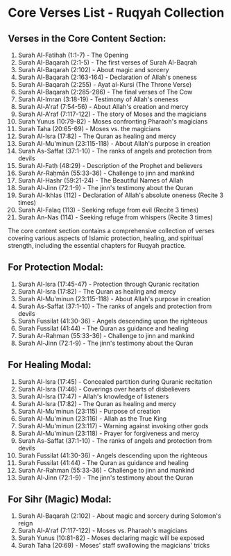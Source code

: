 # Core Verses List - Ruqyah Collection

## Verses in the Core Content Section:

1. Surah Al-Fatihah (1:1-7) - The Opening
2. Surah Al-Baqarah (2:1-5) - The first verses of Surah Al-Baqrah 
3. Surah Al-Baqarah (2:102) - About magic and sorcery
4. Surah Al-Baqarah (2:163-164) - Declaration of Allah's oneness
5. Surah Al-Baqarah (2:255) - Ayat al-Kursi (The Throne Verse)
6. Surah Al-Baqarah (2:285-286) - The final verses of The Cow
7. Surah Al-Imran (3:18-19) - Testimony of Allah's oneness
8. Surah Al-A'raf (7:54-56) - About Allah's creation and mercy
9. Surah Al-A'raf (7:117-122) - The story of Moses and the magicians
10. Surah Yunus (10:79-82) - Moses confronting Pharaoh's magicians
11. Surah Taha (20:65-69) - Moses vs. the magicians
12. Surah Al-Isra (17:82) - The Quran as healing and mercy
13. Surah Al-Mu'minun (23:115-118) - About Allah's purpose in creation
14. Surah As-Saffat (37:1-10) - The ranks of angels and protection from devils
15. Surah Al-Fatḥ (48:29) - Description of the Prophet and believers
16. Surah Ar-Raḥmān (55:33-36) - Challenge to jinn and mankind
17. Surah Al-Hashr (59:21-24) - The Beautiful Names of Allah
18. Surah Al-Jinn (72:1-9) - The jinn's testimony about the Quran
19. Surah Al-Ikhlas (112) - Declaration of Allah's absolute oneness (Recite 3 times)
20. Surah Al-Falaq (113) - Seeking refuge from evil (Recite 3 times)
21. Surah An-Nas (114) - Seeking refuge from whispers (Recite 3 times)

The core content section contains a comprehensive collection of verses covering various aspects of Islamic protection, healing, and spiritual strength, including the essential chapters for Ruqyah practice.

## For Protection Modal:

1. Surah Al-Isra (17:45-47) - Protection through Quranic recitation
2. Surah Al-Isra (17:82) - The Quran as healing and mercy
3. Surah Al-Mu'minun (23:115-118) - About Allah's purpose in creation
4. Surah As-Saffat (37:1-10) - The ranks of angels and protection from devils
5. Surah Fussilat (41:30-36) - Angels descending upon the righteous
6. Surah Fussilat (41:44) - The Quran as guidance and healing
7. Surah Ar-Rahman (55:33-36) - Challenge to jinn and mankind
8. Surah Al-Jinn (72:1-9) - The jinn's testimony about the Quran

## For Healing Modal:

1. Surah Al-Isra (17:45) - Concealed partition during Quranic recitation
2. Surah Al-Isra (17:46) - Coverings over hearts of disbelievers
3. Surah Al-Isra (17:47) - Allah's knowledge of listeners
4. Surah Al-Isra (17:82) - The Quran as healing and mercy
5. Surah Al-Mu'minun (23:115) - Purpose of creation
6. Surah Al-Mu'minun (23:116) - Allah as the True King
7. Surah Al-Mu'minun (23:117) - Warning against invoking other gods
8. Surah Al-Mu'minun (23:118) - Prayer for forgiveness and mercy
9. Surah As-Saffat (37:1-10) - The ranks of angels and protection from devils
10. Surah Fussilat (41:30-36) - Angels descending upon the righteous
11. Surah Fussilat (41:44) - The Quran as guidance and healing
12. Surah Ar-Rahman (55:33-36) - Challenge to jinn and mankind
13. Surah Al-Jinn (72:1-9) - The jinn's testimony about the Quran

## For Sihr (Magic) Modal:

1. Surah Al-Baqarah (2:102) - About magic and sorcery during Solomon's reign
2. Surah Al-A'raf (7:117-122) - Moses vs. Pharaoh's magicians
3. Surah Yunus (10:81-82) - Moses declaring magic will be exposed
4. Surah Taha (20:69) - Moses' staff swallowing the magicians' tricks